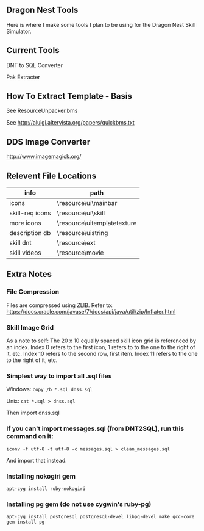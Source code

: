 ## Dragon Nest Tools
Here is where I make some tools I plan to be using for the Dragon Nest Skill Simulator.

## Current Tools
DNT to SQL Converter

Pak Extracter

## How To Extract Template - Basis
See ResourceUnpacker.bms

See http://aluigi.altervista.org/papers/quickbms.txt

## DDS Image Converter
http://www.imagemagick.org/

## Relevent File Locations
| info            | path                        |
| ----------------|---------------------------- |
| icons           | \resource\ui\mainbar        |
| skill-req icons | \resource\ui\skill          |
| more icons      | \resource\uitemplatetexture |
| description db  | \resource\uistring          |
| skill dnt       | \resource\ext               |
| skill videos    | \resource\movie             |

## Extra Notes
### File Compression
Files are compressed using ZLIB.
Refer to: https://docs.oracle.com/javase/7/docs/api/java/util/zip/Inflater.html

### Skill Image Grid
As a note to self:
The 20 x 10 equally spaced skill icon grid is referenced by an index.
Index 0 refers to the first icon, 1 refers to to the one to the right of it, etc.
Index 10 refers to the second row, first item. Index 11 refers to the one to the right of it, etc.

### Simplest way to import all .sql files
Windows:
`copy /b *.sql dnss.sql`

Unix:
`cat *.sql > dnss.sql`

Then import dnss.sql

### If you can't import messages.sql (from DNT2SQL), run this command on it:
`iconv -f utf-8 -t utf-8 -c messages.sql > clean_messages.sql`

And import that instead.

### Installing nokogiri gem
`apt-cyg install ruby-nokogiri`

### Installing pg gem (do not use cygwin's ruby-pg) 
`apt-cyg install postgresql postgresql-devel libpq-devel make gcc-core`
`gem install pg`